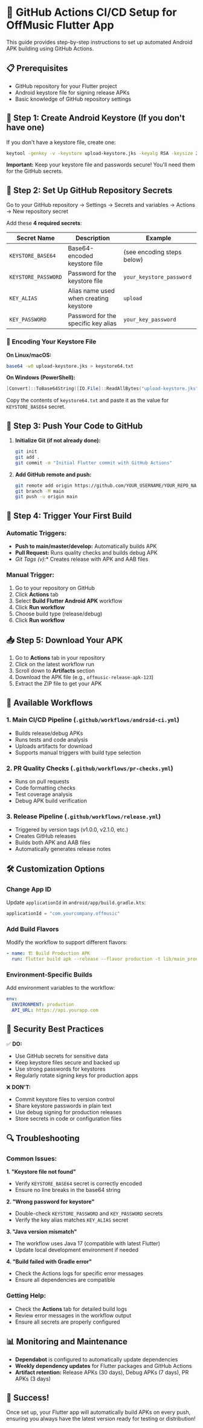 # 🚀 GitHub Actions CI/CD Setup for OffMusic Flutter App

This guide provides step-by-step instructions to set up automated Android APK building using GitHub Actions.

## 📋 Prerequisites

- GitHub repository for your Flutter project
- Android keystore file for signing release APKs
- Basic knowledge of GitHub repository settings

## 🔐 Step 1: Create Android Keystore (If you don't have one)

If you don't have a keystore file, create one:

```bash
keytool -genkey -v -keystore upload-keystore.jks -keyalg RSA -keysize 2048 -validity 10000 -alias upload
```

**Important:** Keep your keystore file and passwords secure! You'll need them for the GitHub secrets.

## 🔑 Step 2: Set Up GitHub Repository Secrets

Go to your GitHub repository → Settings → Secrets and variables → Actions → New repository secret

Add these **4 required secrets**:

| Secret Name | Description | Example |
|-------------|-------------|---------|
| `KEYSTORE_BASE64` | Base64-encoded keystore file | (see encoding steps below) |
| `KEYSTORE_PASSWORD` | Password for the keystore file | `your_keystore_password` |
| `KEY_ALIAS` | Alias name used when creating keystore | `upload` |
| `KEY_PASSWORD` | Password for the specific key alias | `your_key_password` |

### 🔧 Encoding Your Keystore File

**On Linux/macOS:**
```bash
base64 -w0 upload-keystore.jks > keystore64.txt
```

**On Windows (PowerShell):**
```powershell
[Convert]::ToBase64String([IO.File]::ReadAllBytes("upload-keystore.jks")) | Out-File -Encoding ASCII keystore64.txt
```

Copy the contents of `keystore64.txt` and paste it as the value for `KEYSTORE_BASE64` secret.

## 📁 Step 3: Push Your Code to GitHub

1. **Initialize Git (if not already done):**
   ```bash
   git init
   git add .
   git commit -m "Initial Flutter commit with GitHub Actions"
   ```

2. **Add GitHub remote and push:**
   ```bash
   git remote add origin https://github.com/YOUR_USERNAME/YOUR_REPO_NAME.git
   git branch -M main
   git push -u origin main
   ```

## 🎯 Step 4: Trigger Your First Build

### Automatic Triggers:
- **Push to main/master/develop:** Automatically builds APK
- **Pull Request:** Runs quality checks and builds debug APK
- **Git Tags (v*):** Creates release with APK and AAB files

### Manual Trigger:
1. Go to your repository on GitHub
2. Click **Actions** tab
3. Select **Build Flutter Android APK** workflow
4. Click **Run workflow**
5. Choose build type (release/debug)
6. Click **Run workflow**

## 📥 Step 5: Download Your APK

1. Go to **Actions** tab in your repository
2. Click on the latest workflow run
3. Scroll down to **Artifacts** section
4. Download the APK file (e.g., `offmusic-release-apk-123`)
5. Extract the ZIP file to get your APK

## 🔄 Available Workflows

### 1. **Main CI/CD Pipeline** (`.github/workflows/android-ci.yml`)
- Builds release/debug APKs
- Runs tests and code analysis
- Uploads artifacts for download
- Supports manual triggers with build type selection

### 2. **PR Quality Checks** (`.github/workflows/pr-checks.yml`)
- Runs on pull requests
- Code formatting checks
- Test coverage analysis
- Debug APK build verification

### 3. **Release Pipeline** (`.github/workflows/release.yml`)
- Triggered by version tags (v1.0.0, v2.1.0, etc.)
- Creates GitHub releases
- Builds both APK and AAB files
- Automatically generates release notes

## 🛠️ Customization Options

### Change App ID
Update `applicationId` in `android/app/build.gradle.kts`:
```kotlin
applicationId = "com.yourcompany.offmusic"
```

### Add Build Flavors
Modify the workflow to support different flavors:
```yaml
- name: 🏗️ Build Production APK
  run: flutter build apk --release --flavor production -t lib/main_production.dart
```

### Environment-Specific Builds
Add environment variables to the workflow:
```yaml
env:
  ENVIRONMENT: production
  API_URL: https://api.yourapp.com
```

## 🚨 Security Best Practices

✅ **DO:**
- Use GitHub secrets for sensitive data
- Keep keystore files secure and backed up
- Use strong passwords for keystores
- Regularly rotate signing keys for production apps

❌ **DON'T:**
- Commit keystore files to version control
- Share keystore passwords in plain text
- Use debug signing for production releases
- Store secrets in code or configuration files

## 🔍 Troubleshooting

### Common Issues:

**1. "Keystore file not found"**
- Verify `KEYSTORE_BASE64` secret is correctly encoded
- Ensure no line breaks in the base64 string

**2. "Wrong password for keystore"**
- Double-check `KEYSTORE_PASSWORD` and `KEY_PASSWORD` secrets
- Verify the key alias matches `KEY_ALIAS` secret

**3. "Java version mismatch"**
- The workflow uses Java 17 (compatible with latest Flutter)
- Update local development environment if needed

**4. "Build failed with Gradle error"**
- Check the Actions logs for specific error messages
- Ensure all dependencies are compatible

### Getting Help:
- Check the **Actions** tab for detailed build logs
- Review error messages in the workflow output
- Ensure all secrets are properly configured

## 📊 Monitoring and Maintenance

- **Dependabot** is configured to automatically update dependencies
- **Weekly dependency updates** for Flutter packages and GitHub Actions
- **Artifact retention:** Release APKs (30 days), Debug APKs (7 days), PR APKs (3 days)

## 🎉 Success!

Once set up, your Flutter app will automatically build APKs on every push, ensuring you always have the latest version ready for testing or distribution!
